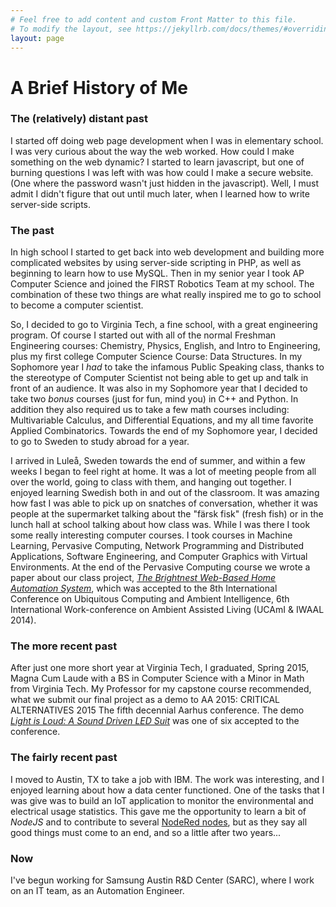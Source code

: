 ```yaml
---
# Feel free to add content and custom Front Matter to this file.
# To modify the layout, see https://jekyllrb.com/docs/themes/#overriding-theme-defaults
layout: page
---
```


# A Brief History of Me

### The (relatively) distant past


I started off doing web page development when I was in elementary school. I was very curious about the way the web worked. How could I make something on the web dynamic? I started to learn javascript, but one of burning questions I was left with was how could I make a secure website. (One where the password wasn't just hidden in the javascript). Well, I must admit I didn't figure that out until much later, when I learned how to write server-side scripts.

### The past

In high school I started to get back into web development and building more complicated websites by using server-side scripting in PHP, as well as beginning to learn how to use MySQL. Then in my senior year I took AP Computer Science and joined the FIRST Robotics Team at my school. The combination of these two things are what really inspired me to go to school to become a computer scientist.

So, I decided to go to Virginia Tech, a fine school, with a great engineering program. Of course I started out with all of the normal Freshman Engineering courses: Chemistry, Physics, English, and Intro to Engineering, plus my first college Computer Science Course: Data Structures. In my Sophomore year I _had_ to take the infamous Public Speaking class, thanks to the stereotype of Computer Scientist not being able to get up and talk in front of an audience. It was also in my Sophomore year that I decided to take two *bonus* courses (just for fun, mind you) in C++ and Python. In addition they also required us to take a few math courses including: Multivariable Calculus, and Differential Equations, and my all time favorite Applied Combinatorics. Towards the end of my Sophomore year, I decided to go to Sweden to study abroad for a year.

I arrived in Luleå, Sweden towards the end of summer, and within a few weeks I began to feel right at home. It was a lot of meeting people from all over the world, going to class with them, and hanging out together. I enjoyed learning Swedish both in and out of the classroom. It was amazing how fast I was able to pick up on snatches of conversation, whether it was people at the supermarket talking about the "färsk fisk" (fresh fish) or in the lunch hall at school talking about how class was. While I was there I took some really interesting computer courses. I took courses in Machine Learning, Pervasive Computing, Network Programming and Distributed Applications, Software Engineering, and Computer Graphics with Virtual Environments. At the end of the Pervasive Computing course we wrote a paper about our class project, [_The Brightnest Web-Based Home Automation System_](https://doi.org/10.1007/978-3-319-13102-3_14), which was accepted to the 8th International Conference on Ubiquitous Computing and Ambient Intelligence, 6th International Work-conference on Ambient Assisted Living (UCAmI & IWAAL 2014).

### The more recent past

After just one more short year at Virginia Tech, I graduated, Spring 2015, Magna Cum Laude with a BS in Computer Science with a Minor in Math from Virginia Tech. My Professor for my capstone course recommended, what we submit our final project as a demo to AA 2015: CRITICAL ALTERNATIVES 2015 The fifth decennial Aarhus conference. The demo [_Light is Loud: A Sound Driven LED Suit_](https://doi.org/10.7146/aahcc.v1i1.21320) was one of six accepted to the conference.


### The fairly recent past

I moved to Austin, TX to take a job with IBM. The work was interesting, and I enjoyed learning about how a data center functioned. One of the tasks that I was give was to build an IoT application to monitor the environmental and electrical usage statistics. This gave me the opportunity to learn a bit of _NodeJS_ and to contribute to several [NodeRed nodes](https://github.com/bimalyn-IBM), but as they say all good things must come to an end, and so a little after two years...


### Now

I've begun working for Samsung Austin R&D Center (SARC), where I work on an IT team, as an Automation Engineer.
